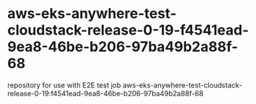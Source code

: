 # aws-eks-anywhere-test-cloudstack-release-0-19-f4541ead-9ea8-46be-b206-97ba49b2a88f-68
repository for use with E2E test job aws-eks-anywhere-test-cloudstack-release-0-19:f4541ead-9ea8-46be-b206-97ba49b2a88f-68

